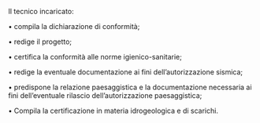 Il tecnico incaricato:

•	compila la dichiarazione di conformità;

•	redige il progetto;

•	certifica la conformità alle norme igienico-sanitarie;

•	redige la eventuale documentazione ai fini dell’autorizzazione sismica;

•	predispone la relazione paesaggistica e la documentazione necessaria ai fini dell’eventuale rilascio dell’autorizzazione paesaggistica;

•	Compila la certificazione in materia idrogeologica e di scarichi.
